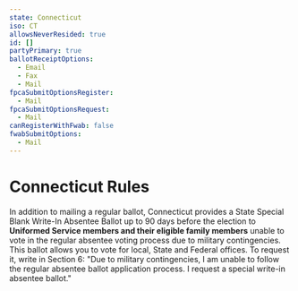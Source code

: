 ```yaml
---
state: Connecticut 
iso: CT
allowsNeverResided: true
id: []
partyPrimary: true
ballotReceiptOptions:
  - Email
  - Fax
  - Mail
fpcaSubmitOptionsRegister:
  - Mail
fpcaSubmitOptionsRequest:
  - Mail
canRegisterWithFwab: false
fwabSubmitOptions:
  - Mail
---
```


# Connecticut Rules

In addition to mailing a regular ballot, Connecticut provides a State Special Blank Write-In Absentee Ballot up to 90 days before the election to **Uniformed Service members and their eligible family members** unable to vote in the regular absentee voting process due to military contingencies. This ballot allows you to vote for local, State and Federal offices. To request it, write in Section 6: "Due to military contingencies, I am unable to follow the regular absentee ballot application process. I request a special write-in absentee ballot."
